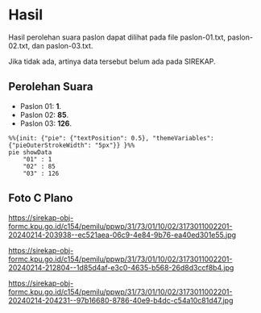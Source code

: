 # Hasil

Hasil perolehan suara paslon dapat dilihat pada file paslon-01.txt, paslon-02.txt, dan paslon-03.txt.

Jika tidak ada, artinya data tersebut belum ada pada SIREKAP.

## Perolehan Suara

 * Paslon 01: **1**.
 * Paslon 02: **85**.
 * Paslon 03: **126**.

```mermaid
%%{init: {"pie": {"textPosition": 0.5}, "themeVariables": {"pieOuterStrokeWidth": "5px"}} }%%
pie showData
    "01" : 1
    "02" : 85
    "03" : 126
```
## Foto C Plano

https://sirekap-obj-formc.kpu.go.id/c154/pemilu/ppwp/31/73/01/10/02/3173011002201-20240214-203938--ec521aea-06c9-4e84-9b76-ea40ed301e55.jpg

https://sirekap-obj-formc.kpu.go.id/c154/pemilu/ppwp/31/73/01/10/02/3173011002201-20240214-212804--1d85d4af-e3c0-4635-b568-26d8d3ccf8b4.jpg

https://sirekap-obj-formc.kpu.go.id/c154/pemilu/ppwp/31/73/01/10/02/3173011002201-20240214-204231--97b16680-8786-40e9-b4dc-c54a10c81d47.jpg
